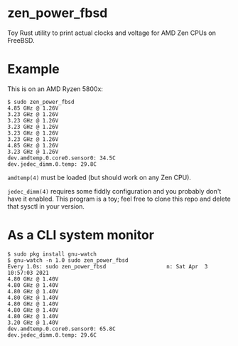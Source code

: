 # zen_power_fbsd
Toy Rust utility to print actual clocks and voltage for AMD Zen CPUs on
FreeBSD.

# Example

This is on an AMD Ryzen 5800x:
```
$ sudo zen_power_fbsd
4.85 GHz @ 1.26V
3.23 GHz @ 1.26V
3.23 GHz @ 1.26V
3.23 GHz @ 1.26V
3.23 GHz @ 1.26V
3.23 GHz @ 1.26V
4.85 GHz @ 1.26V
3.23 GHz @ 1.26V
dev.amdtemp.0.core0.sensor0: 34.5C
dev.jedec_dimm.0.temp: 29.8C
```

`amdtemp(4)` must be loaded (but should work on any Zen CPU).

`jedec_dimm(4)` requires some fiddly configuration and you probably don't have
it enabled.  This program is a toy; feel free to clone this repo and delete
that sysctl in your version.

# As a CLI system monitor

```
$ sudo pkg install gnu-watch
$ gnu-watch -n 1.0 sudo zen_power_fbsd
Every 1.0s: sudo zen_power_fbsd                   n: Sat Apr  3 10:57:03 2021
4.80 GHz @ 1.40V
4.80 GHz @ 1.40V
4.80 GHz @ 1.40V
4.80 GHz @ 1.40V
4.80 GHz @ 1.40V
4.80 GHz @ 1.40V
4.80 GHz @ 1.40V
3.20 GHz @ 1.40V
dev.amdtemp.0.core0.sensor0: 65.8C
dev.jedec_dimm.0.temp: 29.6C
```
